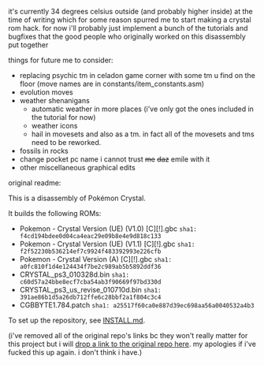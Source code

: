 it's currently 34 degrees celsius outside (and probably higher inside) at the time of writing which for some reason spurred me to start making a crystal rom hack. for now i'll probably just implement a bunch of the tutorials and bugfixes that the good people who originally worked on this disassembly put together

things for future me to consider:
- replacing psychic tm in celadon game corner with some tm u find on the floor (move names are in constants/item\_constants.asm)
- evolution moves
- weather shenanigans
  - automatic weather in more places (i've only got the ones included in the tutorial for now)
  - weather icons
  - hail in movesets and also as a tm. in fact all of the movesets and tms need to be reworked.
- fossils in rocks
- change pocket pc name i cannot trust ~~me~~ ~~daz~~ emile with it
- other miscellaneous graphical edits

original readme:

This is a disassembly of Pokémon Crystal.

It builds the following ROMs:

- Pokemon - Crystal Version (UE) (V1.0) [C][!].gbc `sha1: f4cd194bdee0d04ca4eac29e09b8e4e9d818c133`
- Pokemon - Crystal Version (UE) (V1.1) [C][!].gbc `sha1: f2f52230b536214ef7c9924f483392993e226cfb`
- Pokemon - Crystal Version (A) [C][!].gbc `sha1: a0fc810f1d4e124434f7be2c989ab5b5892ddf36`
- CRYSTAL_ps3_010328d.bin `sha1: c60d57a24bbe8ecf7cba54ab3f90669f97bd330d`
- CRYSTAL_ps3_us_revise_010710d.bin `sha1: 391ae86b1d5a26db712ffe6c28bbf2a1f804c3c4`
- CGBBYTE1.784.patch `sha1: a25517f60ca0e887d39ec698aa56a0040532a4b3`

To set up the repository, see [INSTALL.md](INSTALL.md).


(i've removed all of the original repo's links bc they won't really matter for this project but i will [drop a link to the original repo here](https://github.com/pret/pokecrystal). my apologies if i've fucked this up again. i don't think i have.)
